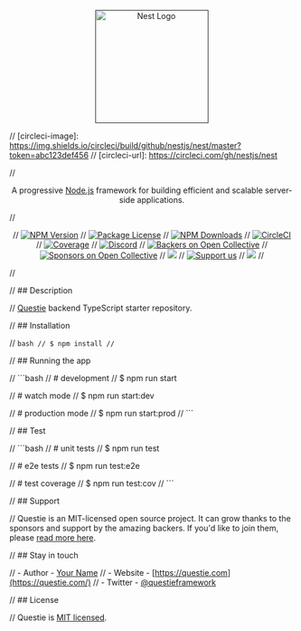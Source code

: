  <p align="center">
   <a href="" target="blank"><img src="https://res.cloudinary.com/dzupkbfvj/image/upload/v1715043711/image_z7sesj.png](https://asset.cloudinary.com/dzupkbfvj/178d6e135bf39b96fe63d094d2a175a4" width="200" alt="Nest Logo" /></a>
 </p>

// [circleci-image]: https://img.shields.io/circleci/build/github/nestjs/nest/master?token=abc123def456
// [circleci-url]: https://circleci.com/gh/nestjs/nest

// <p align="center">A progressive <a href="http://nodejs.org" target="_blank">Node.js</a> framework for building efficient and scalable server-side applications.</p>
//     <p align="center">
// <a href="https://www.npmjs.com/~nestjscore" target="_blank"><img src="https://img.shields.io/npm/v/@nestjs/core/svg" alt="NPM Version" /></a>
// <a href="https://www.npmjs.com/~nestjscore" target="_blank"><img src="https://img.shields.io/npm/l/@nestjs/core/svg" alt="Package License" /></a>
// <a href="https://www.npmjs.com/~nestjscore" target="_blank"><img src="https://img.shields.io/npm/dm/@nestjs/common/svg" alt="NPM Downloads" /></a>
// <a href="https://circleci.com/gh/nestjs/nest" target="_blank"><img src="https://img.shields.io/circleci/build/github/nestjs/nest/master" alt="CircleCI" /></a>
// <a href="https://coveralls.io/github/nestjs/nest?branch=master" target="_blank"><img src="https://coveralls.io/repos/github/nestjs/nest/badge.svg?branch=master#9" alt="Coverage" /></a>
// <a href="https://discord.gg/G7Qnnhy" target="_blank"><img src="https://img.shields.io/badge/discord-online-brightgreen.svg" alt="Discord"/></a>
// <a href="https://opencollective.com/nest#backer" target="_blank"><img src="https://opencollective.com/nest/backers/svg" alt="Backers on Open Collective" /></a>
// <a href="https://opencollective.com/nest#sponsor" target="_blank"><img src="https://opencollective.com/nest/sponsors/svg" alt="Sponsors on Open Collective" /></a>
//   <a href="https://paypal.me/kamilmysliwiec" target="_blank"><img src="https://img.shields.io/badge/Donate-PayPal-ff3f59.svg"/></a>
//     <a href="https://opencollective.com/nest#sponsor"  target="_blank"><img src="https://img.shields.io/badge/Support%20us-Open%20Collective-41B883.svg" alt="Support us"></a>
//   <a href="https://twitter.com/nestframework" target="_blank"><img src="https://img.shields.io/twitter/follow/nestframework.svg?style=social&label=Follow"></a>
// </p>
//   <!--[![Backers on Open Collective](https://opencollective.com/nest/backers/svg)](https://opencollective.com/nest#backer)
//   [![Sponsors on Open Collective](https://opencollective.com/nest/sponsors/svg)](https://opencollective.com/nest#sponsor)-->

// ## Description

// [Questie](https://github.com/yourusername/questie) backend TypeScript starter repository.

// ## Installation

// ```bash
// $ npm install
// ```

// ## Running the app

// ```bash
// # development
// $ npm run start

// # watch mode
// $ npm run start:dev

// # production mode
// $ npm run start:prod
// ```

// ## Test

// ```bash
// # unit tests
// $ npm run test

// # e2e tests
// $ npm run test:e2e

// # test coverage
// $ npm run test:cov
// ```

// ## Support

// Questie is an MIT-licensed open source project. It can grow thanks to the sponsors and support by the amazing backers. If you'd like to join them, please [read more here](https://docs.questie.com/support).

// ## Stay in touch

// - Author - [Your Name](https://yourwebsite.com)
// - Website - [https://questie.com](https://questie.com/)
// - Twitter - [@questieframework](https://twitter.com/questieframework)

// ## License

// Questie is [MIT licensed](LICENSE).
